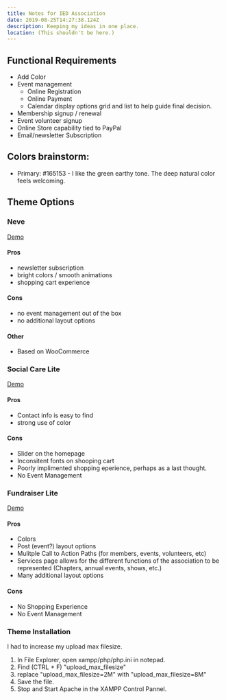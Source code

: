 ```yaml
---
title: Notes for IED Association
date: 2019-08-25T14:27:38.124Z
description: Keeping my ideas in one place.
location: (This shouldn't be here.)
---
```

## Functional Requirements
* Add Color
* Event management
  * Online Registration
  * Online Payment
  * Calendar display options grid and list to help guide final decision.
* Membership signup / renewal
* Event volunteer signup
* Online Store capability tied to PayPal
* Email/newsletter Subscription


## Colors brainstorm:
* Primary: #165153 - I like the green earthy tone. The deep natural color feels welcoming.

## Theme Options

### Neve
[Demo](http://justfreethemes.com/demo/?theme=Neve)

#### Pros
* newsletter subscription
* bright colors / smooth animations
* shopping cart experience

#### Cons
* no event management out of the box
* no additional layout options

#### Other
* Based on WooCommerce

### Social Care Lite
[Demo](http://justfreethemes.com/demo/?theme=Social%20Care%20Lite)

#### Pros
* Contact info is easy to find
* strong use of color

#### Cons
* Slider on the homepage
* Inconsitent fonts on shooping cart
* Poorly implimented shopping eperience, perhaps as a last thought.
* No Event Management

### Fundraiser Lite
[Demo](https://www.sktperfectdemo.com/demos/fundraiser/)
#### Pros
* Colors
* Post (event?) layout options
* Mulitple Call to Action Paths (for members, events, volunteers, etc)
* Services page allows for the different functions of the association to be represented (Chapters, annual events, shows, etc.)
* Many additional layout options

#### Cons
* No Shopping Experience
* No Event Management

### Theme Installation
I had to increase my upload max filesize.
1. In File Explorer, open xampp/php/php.ini in notepad.
2. Find (CTRL + F) "upload_max_filesize"
3. replace "upload_max_filesize=2M" with "upload_max_filesize=8M"
4. Save the file.
5. Stop and Start Apache in the XAMPP Control Pannel.


